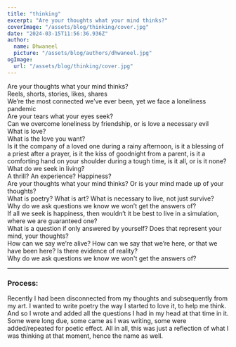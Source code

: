 ```yaml
---
title: "thinking"
excerpt: "Are your thoughts what your mind thinks?"
coverImage: "/assets/blog/thinking/cover.jpg"
date: "2024-03-15T11:56:36.936Z"
author:
  name: Dhwaneel
  picture: "/assets/blog/authors/dhwaneel.jpg"
ogImage:
  url: "/assets/blog/thinking/cover.jpg"
---
```


Are your thoughts what your mind thinks?  
Reels, shorts, stories, likes, shares  
We’re the most connected we’ve ever been, yet we face a loneliness pandemic  
Are your tears what your eyes seek?  
Can we overcome loneliness by friendship, or is love a necessary evil  
What is love?  
What is the love you want?  
Is it the company of a loved one during a rainy afternoon, is it a blessing of a priest after a prayer, is it the kiss of goodnight from a parent, is it a comforting hand on your shoulder during a tough time, is it all, or is it none?  
What do we seek in living?  
A thrill? An experience? Happiness?  
Are your thoughts what your mind thinks? Or is your mind made up of your thoughts?  
What is poetry? What is art? What is necessary to live, not just survive? Why do we ask questions we know we won’t get the answers of?  
If all we seek is happiness, then wouldn’t it be best to live in a simulation, where we are guaranteed one?  
What is a question if only answered by yourself? Does that represent your mind, your thoughts?  
How can we say we’re alive? How can we say that we’re here, or that we have been here? Is there evidence of reality?  
Why do we ask questions we know we won't get the answers of?  

---

### Process: 

Recently I had been disconnected from my thoughts and subsequently from my art. I wanted to write poetry the way I started to love it, to help me think. And so I wrote and added all the questions I had in my head at that time in it. Some were long due, some came as I was writing, some were added/repeated for poetic effect. All in all, this was just a reflection of what I was thinking at that moment, hence the name as well.
